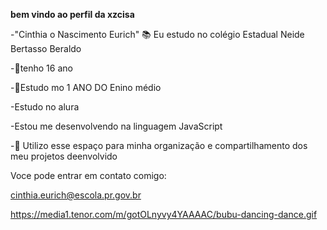 **bem vindo ao perfil da xzcisa**

-"Cinthia o Nascimento Eurich"
📚 Eu estudo no colégio Estadual Neide Bertasso Beraldo 

-🎳tenho 16 ano 

-📘Estudo mo 1 ANO DO Enino médio

-Estudo no alura

-Estou me desenvolvendo na linguagem JavaScript

-🌻 Utilizo esse espaço para minha organização e compartilhamento dos meu projetos deenvolvido

Voce pode entrar em contato comigo:

cinthia.eurich@escola.pr.gov.br

https://media1.tenor.com/m/gotOLnyvy4YAAAAC/bubu-dancing-dance.gif
